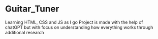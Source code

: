 # Guitar_Tuner
Learning HTML, CSS and JS as I go
Project is made with the help of chatGPT but with focus on understanding how everything works through additional research
